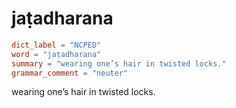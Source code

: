 # jaṭadharana

``` toml
dict_label = "NCPED"
word = "jaṭadharana"
summary = "wearing one’s hair in twisted locks."
grammar_comment = "neuter"
```

wearing one’s hair in twisted locks.

